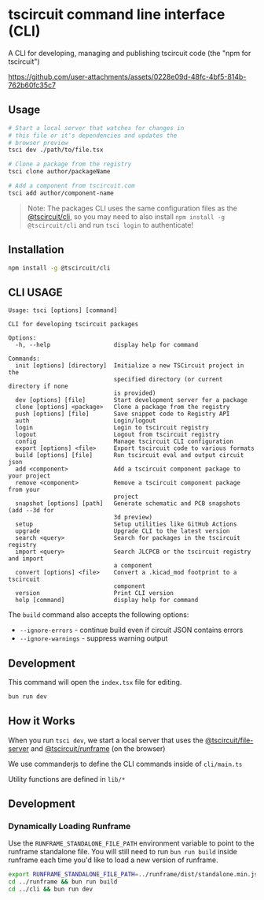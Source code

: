 # tscircuit command line interface (CLI)

A CLI for developing, managing and publishing tscircuit code (the "npm for tscircuit")

https://github.com/user-attachments/assets/0228e09d-48fc-4bf5-814b-762b60fc35c7

## Usage

```bash
# Start a local server that watches for changes in
# this file or it's dependencies and updates the
# browser preview
tsci dev ./path/to/file.tsx

# Clone a package from the registry
tsci clone author/packageName

# Add a component from tscircuit.com
tsci add author/component-name
```

> Note: The packages CLI uses the same configuration files as the [@tscircuit/cli](https://github.com/tscircuit/cli), so you may need to also install `npm install -g @tscircuit/cli` and run `tsci login` to authenticate!

## Installation

```bash
npm install -g @tscircuit/cli
```

## CLI USAGE

<!-- START_HELP_OUTPUT -->
```
Usage: tsci [options] [command]

CLI for developing tscircuit packages

Options:
  -h, --help                  display help for command

Commands:
  init [options] [directory]  Initialize a new TSCircuit project in the
                              specified directory (or current directory if none
                              is provided)
  dev [options] [file]        Start development server for a package
  clone [options] <package>   Clone a package from the registry
  push [options] [file]       Save snippet code to Registry API
  auth                        Login/logout
  login                       Login to tscircuit registry
  logout                      Logout from tscircuit registry
  config                      Manage tscircuit CLI configuration
  export [options] <file>     Export tscircuit code to various formats
  build [options] [file]      Run tscircuit eval and output circuit json
  add <component>             Add a tscircuit component package to your project
  remove <component>          Remove a tscircuit component package from your
                              project
  snapshot [options] [path]   Generate schematic and PCB snapshots (add --3d for
                              3d preview)
  setup                       Setup utilities like GitHub Actions
  upgrade                     Upgrade CLI to the latest version
  search <query>              Search for packages in the tscircuit registry
  import <query>              Search JLCPCB or the tscircuit registry and import
                              a component
  convert [options] <file>    Convert a .kicad_mod footprint to a tscircuit
                              component
  version                     Print CLI version
  help [command]              display help for command
```
<!-- END_HELP_OUTPUT -->

The `build` command also accepts the following options:

- `--ignore-errors` - continue build even if circuit JSON contains errors
- `--ignore-warnings` - suppress warning output

## Development

This command will open the `index.tsx` file for editing.

```bash
bun run dev
```

## How it Works

When you run `tsci dev`, we start a local
server that uses the [@tscircuit/file-server](https://github.com/tscircuit/file-server) and [@tscircuit/runframe](https://github.com/tscircuit/runframe) (on the browser)

We use commanderjs to define the CLI commands inside
of `cli/main.ts`

Utility functions are defined in `lib/*`

## Development

### Dynamically Loading Runframe

Use the `RUNFRAME_STANDALONE_FILE_PATH` environment variable to point to the runframe standalone file. You will still need to run `bun run build` inside
runframe each time you'd like to load a new version of runframe.

```bash
export RUNFRAME_STANDALONE_FILE_PATH=../runframe/dist/standalone.min.js
cd ../runframe && bun run build
cd ../cli && bun run dev
```
